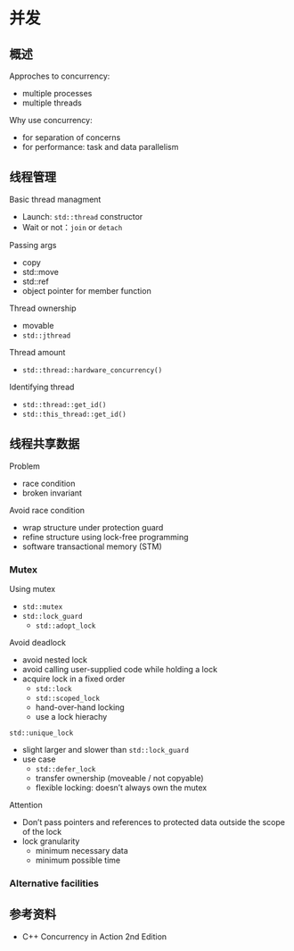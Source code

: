 # 并发

## 概述

Approches to concurrency:
- multiple processes
- multiple threads

Why use concurrency:
- for separation of concerns
- for performance: task and data parallelism

## 线程管理

Basic thread managment
- Launch: `std::thread` constructor
- Wait or not：`join` or `detach`

Passing args
- copy
- std::move
- std::ref
- object pointer for member function

Thread ownership
- movable
- `std::jthread`

Thread amount
- `std::thread::hardware_concurrency()`

Identifying thread
- `std::thread::get_id()`
- `std::this_thread::get_id()`

## 线程共享数据

Problem
- race condition
- broken invariant

Avoid race condition
- wrap structure under protection guard
- refine structure using lock-free programming
- software transactional memory (STM)

### Mutex

Using mutex
- `std::mutex`
- `std::lock_guard`
    - `std::adopt_lock`

Avoid deadlock
- avoid nested lock
- avoid calling user-supplied code while holding a lock
- acquire lock in a fixed order
    - `std::lock`
    - `std::scoped_lock`
    - hand-over-hand locking
    - use a lock hierachy

`std::unique_lock`
- slight larger and slower than `std::lock_guard`
- use case
    - `std::defer_lock`
    - transfer ownership (moveable / not copyable)
    - flexible locking: doesn’t always own the mutex

Attention
- Don’t pass pointers and references to protected data outside the scope of the lock
- lock granularity
    - minimum necessary data
    - minimum possible time

### Alternative facilities



## 参考资料

- C++ Concurrency in Action 2nd Edition